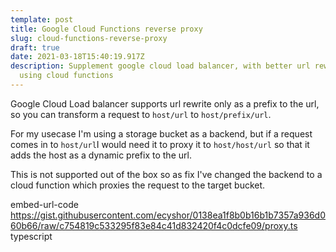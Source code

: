 ```yaml
---
template: post
title: Google Cloud Functions reverse proxy
slug: cloud-functions-reverse-proxy
draft: true
date: 2021-03-18T15:40:19.917Z
description: Supplement google cloud load balancer, with better url rewrite by
  using cloud functions
---
```

Google Cloud Load balancer supports url rewrite only as a prefix to the url, so you can transform a request to `host/url` to `host/prefix/url`.

For my usecase I'm using a storage bucket as a backend, but if a request comes in to `host/url`I would need it to proxy it to `host/host/url` so that it adds the host as a dynamic prefix to the url. 

This is not supported out of the box so as fix I've changed the backend to a cloud function which proxies the request to the target bucket.

embed-url-code https://gist.githubusercontent.com/ecyshor/0138ea1f8b0b16b1b7357a936d060b66/raw/c754819c533295f83e84c41d832420f4c0dcfe09/proxy.ts typescript